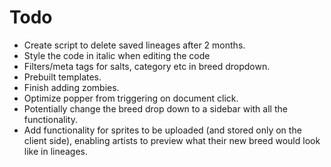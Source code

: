 # Todo
- Create script to delete saved lineages after 2 months.
- Style the code in italic when editing the code
- Filters/meta tags for salts, category etc in breed dropdown.
- Prebuilt templates.
- Finish adding zombies.
- Optimize popper from triggering on document click.
- Potentially change the breed drop down to a sidebar with all the functionality.
- Add functionality for sprites to be uploaded (and stored only on the client side), enabling artists to preview what their new breed would look like in lineages.